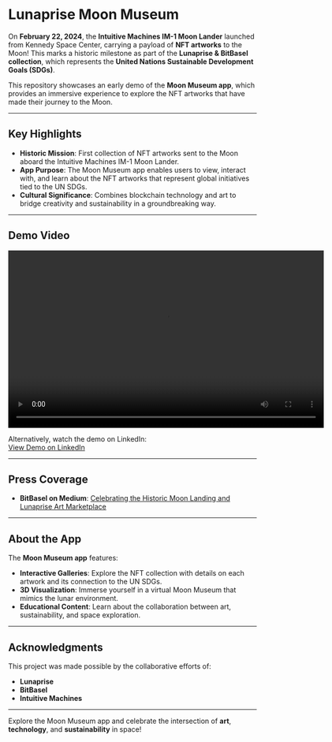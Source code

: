 # **Lunaprise Moon Museum**

On **February 22, 2024**, the **Intuitive Machines IM-1 Moon Lander** launched from Kennedy Space Center, carrying a payload of **NFT artworks** to the Moon! This marks a historic milestone as part of the **Lunaprise & BitBasel collection**, which represents the **United Nations Sustainable Development Goals (SDGs)**.

This repository showcases an early demo of the **Moon Museum app**, which provides an immersive experience to explore the NFT artworks that have made their journey to the Moon.

---

## **Key Highlights**
- **Historic Mission**: First collection of NFT artworks sent to the Moon aboard the Intuitive Machines IM-1 Moon Lander.
- **App Purpose**: The Moon Museum app enables users to view, interact with, and learn about the NFT artworks that represent global initiatives tied to the UN SDGs.
- **Cultural Significance**: Combines blockchain technology and art to bridge creativity and sustainability in a groundbreaking way.

---

## **Demo Video**
<div align="center">
  <video width="640" height="360" controls>
    <source src="https://media.licdn.com/dms/image/v2/D4E05AQEmRuuk4-BXvA/videocover-high/videocover-high/0/1707853937950?e=1738458000&v=beta&t=S5Lfphvb1ulsCFWZ_l1c_KeSzv1QBn-z_FUqY-7D5Ro" type="video/mp4">
    Your browser does not support the video tag.
  </video>
</div>

Alternatively, watch the demo on LinkedIn:  
[View Demo on LinkedIn](https://www.linkedin.com/embed/feed/update/urn:li:ugcPost:7163258588713459712?compact=1)

---

## **Press Coverage**
- **BitBasel on Medium**: [Celebrating the Historic Moon Landing and Lunaprise Art Marketplace](https://bitbasel.medium.com/bitbasel-celebrates-historic-moon-landing-and-launches-marketplace-for-lunaprise-art-ca4491179175)

---

## **About the App**
The **Moon Museum app** features:
- **Interactive Galleries**: Explore the NFT collection with details on each artwork and its connection to the UN SDGs.
- **3D Visualization**: Immerse yourself in a virtual Moon Museum that mimics the lunar environment.
- **Educational Content**: Learn about the collaboration between art, sustainability, and space exploration.

---

## **Acknowledgments**
This project was made possible by the collaborative efforts of:
- **Lunaprise**
- **BitBasel**
- **Intuitive Machines**

---

Explore the Moon Museum app and celebrate the intersection of **art**, **technology**, and **sustainability** in space!
